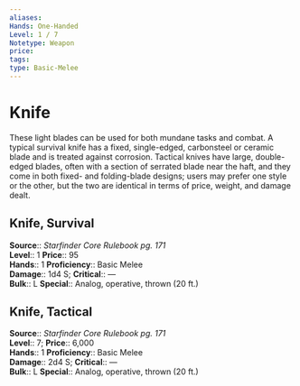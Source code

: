 ```yaml
---
aliases: 
Hands: One-Handed
Level: 1 / 7 
Notetype: Weapon
price: 
tags: 
type: Basic-Melee
---
```


# Knife

These light blades can be used for both mundane tasks and combat. A typical survival knife has a fixed, single-edged, carbonsteel or ceramic blade and is treated against corrosion. Tactical knives have large, double-edged blades, often with a section of serrated blade near the haft, and they come in both fixed- and folding-blade designs; users may prefer one style or the other, but the two are identical in terms of price, weight, and damage dealt.  

## Knife, Survival

**Source**:: _Starfinder Core Rulebook pg. 171_  
**Level**:: 1
**Price**:: 95  
**Hands**:: 1
**Proficiency**:: Basic Melee  
**Damage**:: 1d4 S;
**Critical**:: —  
**Bulk**:: L
**Special**:: Analog, operative, thrown (20 ft.)

## Knife, Tactical

**Source**:: _Starfinder Core Rulebook pg. 171_  
**Level**:: 7;
**Price**:: 6,000  
**Hands**:: 1
**Proficiency**:: Basic Melee  
**Damage**:: 2d4 S;
**Critical**:: —  
**Bulk**:: L
**Special**:: Analog, operative, thrown (20 ft.)
